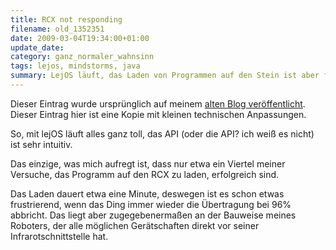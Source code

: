 ```yaml
---
title: RCX not responding
filename: old_1352351
date: 2009-03-04T19:34:00+01:00
update_date:
category: ganz_normaler_wahnsinn
tags: lejos, mindstorms, java
summary: LejOS läuft, das Laden von Programmen auf den Stein ist aber fehleranfällig.
---
```

Dieser Eintrag wurde ursprünglich auf meinem [alten Blog veröffentlicht](https://stu.blogger.de/stories/1352351/). Dieser Eintrag hier ist eine Kopie mit kleinen technischen Anpassungen.

So, mit lejOS läuft alles ganz toll, das API (oder die API? ich weiß es nicht) ist sehr intuitiv.

Das einzige, was mich aufregt ist, dass nur etwa ein Viertel meiner Versuche, das Programm auf den RCX zu laden, erfolgreich sind.

Das Laden dauert etwa eine Minute, deswegen ist es schon etwas frustrierend, wenn das Ding immer wieder die Übertragung bei 96% abbricht. Das liegt aber zugegebenermaßen an der Bauweise meines Roboters, der alle möglichen Gerätschaften direkt vor seiner Infrarotschnittstelle hat.

